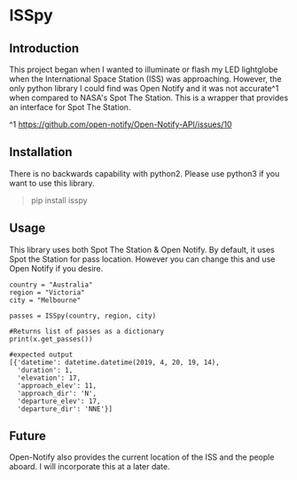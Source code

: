 # ISSpy

## Introduction

This project began when I wanted to illuminate or flash my LED lightglobe when the International Space Station (ISS) was approaching. However, the only python library I could find was Open Notify and it was not accurate^1 when compared to NASA's Spot The Station. This is a wrapper that provides an interface for Spot The Station. 

^1 https://github.com/open-notify/Open-Notify-API/issues/10 

## Installation

There is no backwards capability with python2. Please use python3 if you want to use this library. 

> pip install isspy

## Usage

This library uses both Spot The Station & Open Notify. By default, it uses Spot the Station for pass location. However you can change this and use Open Notify if you desire.  

    country = "Australia"
    region = "Victoria"
    city = "Melbourne"

    passes = ISSpy(country, region, city)

    #Returns list of passes as a dictionary
    print(x.get_passes())

    #expected output
    [{'datetime': datetime.datetime(2019, 4, 20, 19, 14), 
      'duration': 1, 
      'elevation': 17, 
      'approach_elev': 11, 
      'approach_dir': 'N', 
      'departure_elev': 17,
      'departure_dir': 'NNE'}] 
## Future

Open-Notify also provides the current location of the ISS and the people aboard. I will incorporate this at a later date. 